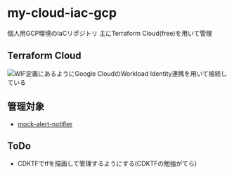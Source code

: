 # my-cloud-iac-gcp
個人用GCP環境のIaCリポジトリ 主にTerraform Cloud(free)を用いて管理

## Terraform Cloud
![WIF定義](./manifests/test-kaz-under-the-bridge/wi_pool.tf)にあるようにGoogle CloudのWorkload Identity連携を用いて接続している

## 管理対象
- [mock-alert-notifier](https://github.com/kaz-under-the-bridge/mock-alert-notifier)

## ToDo
- CDKTFでtfを描画して管理するようにする(CDKTFの勉強がてら)
